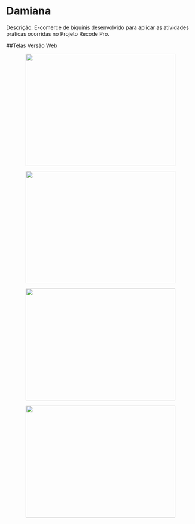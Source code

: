 # Damiana
Descrição: E-comerce de biquínis desenvolvido para aplicar as atividades práticas ocorridas no Projeto Recode Pro.

##Telas Versão Web 

<p align="center">
  <img width="400" height="300" src="src/assets/to_readme/tela_home.png">
</p>
<p align="center">
  <img width="400" height="300" src="src/assets/to_readme/tela_produtos.gif">
</p>
<p align="center">
  <img width="400" height="300" src="src/assets/to_readme/tela_contato.png">
</p>
<p align="center">
  <img width="400" height="300" src="src/assets/to_readme/tela_lojas.png">
</p>
